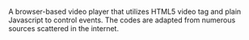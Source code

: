 A browser-based video player that utilizes HTML5 video tag and plain Javascript to control events. The codes are adapted from numerous sources scattered in the internet.

